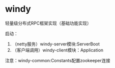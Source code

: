# windy
轻量级分布式RPC框架实现（基础功能实现）

启动：
1. （netty服务）windy-server模块:ServerBoot
2. （客户端调用）windy-client模块：Application

注意：windy-common:Constants配置zookeeper连接
